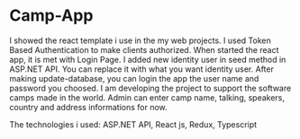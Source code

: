 # Camp-App
I showed the react template i use in the my web projects. I used Token Based Authentication to make clients authorized. When started the react app, it is met with Login Page. I added new identity user in seed method in ASP.NET API. You can replace it with what you want identity user. After making update-database, you can login the app the user name and password you choosed. I am developing the project to support the software camps made in the world. Admin can enter camp name, talking, speakers, country and address informations for now. 

The technologies i used: ASP.NET API, React js, Redux, Typescript
